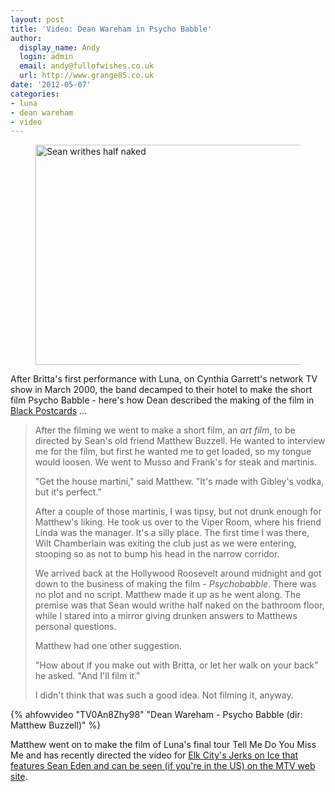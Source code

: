 ```yaml
---
layout: post
title: 'Video: Dean Wareham in Psycho Babble'
author:
  display_name: Andy
  login: admin
  email: andy@fullofwishes.co.uk
  url: http://www.grange85.co.uk
date: '2012-05-07'
categories:
- luna
- dean wareham
- video
---
```

<p><figure class="caption aligncenter" width="550" caption="Sean writhes half naked"><img alt="Sean writhes half naked" src="https://media.fullofwishes.co.uk/05-dean_wareham/pictures/CIRCUIT_9_01_Title_1_Chapter_21_00001.jpg" title="Still from Psycho Babble" width="550" height="352" /><figcaption class="caption-text"></figcaption></figure>
After Britta's first performance with Luna, on Cynthia Garrett's network TV show in March 2000, the band decamped to their hotel to make the short film Psycho Babble - here's how Dean described the making of the film in <a href="http://www.amazon.com/gp/product/0143115480/ref=as_li_ss_tl?ie=UTF8&tag=aheadfullofwi-20&linkCode=as2&camp=1789&creative=390957&creativeASIN=0143115480">Black Postcards</a> ...</p>
<blockquote><p>After the filming we went to make a short film, an <em>art film</em>, to be directed by Sean's old friend Matthew Buzzell. He wanted to interview me for the film, but first he wanted me to get loaded, so my tongue would loosen. We went to Musso and Frank's for steak and martinis.</p>
<p>"Get the house martini," said Matthew. "It's made with Gibley's vodka, but it's perfect."</p>
<p>After a couple of those martinis, I was tipsy, but not drunk enough for Matthew's liking. He took us over to the Viper Room, where his friend Linda was the manager. It's a silly place. The first time I was there, Wilt Chamberlain was exiting the club just as we were entering, stooping so as not to bump his head in the narrow corridor.</p>
<p>We arrived back at the Hollywood Roosevelt around midnight and got down to the business of making the film - <em>Psychobabble</em>. There was no plot and no script. Matthew made it up as he went along. The premise was that Sean would writhe half naked on the bathroom floor, while I stared into a mirror giving drunken answers to Matthews personal questions.</p>
<p>Matthew had one other suggestion.</p>
<p>"How about if you make out with Britta, or let her walk on your back" he asked. "And I'll film it."</p>
<p>I didn't think that was such a good idea. Not filming it, anyway.</p></blockquote>

{% ahfowvideo "TV0An8Zhy98" "Dean Wareham - Psycho Babble (dir: Matthew Buzzell)" %}

<p>Matthew went on to make the film of Luna's final tour Tell Me Do You Miss Me and has recently directed the video for <a href="http://www.mtvhive.com/2012/05/03/elk-city-jerks-on-ice/">Elk City's Jerks on Ice that features Sean Eden and can be seen (if you're in the US) on the MTV web site</a>.</p>

